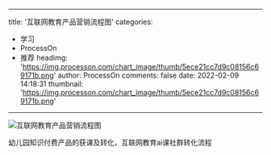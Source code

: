
---
title: '互联网教育产品营销流程图'
categories: 
 - 学习
 - ProcessOn
 - 推荐
headimg: 'https://img.processon.com/chart_image/thumb/5ece21cc7d9c08156c69171b.png'
author: ProcessOn
comments: false
date: 2022-02-09 14:18:31
thumbnail: 'https://img.processon.com/chart_image/thumb/5ece21cc7d9c08156c69171b.png'
---

<div>   
<img class="thumb" alt="互联网教育产品营销流程图" src="https://img.processon.com/chart_image/thumb/5ece21cc7d9c08156c69171b.png" referrerpolicy="no-referrer">
<p>幼儿园知识付费产品的获课及转化，互联网教育ai课社群转化流程</p>  
</div>
            